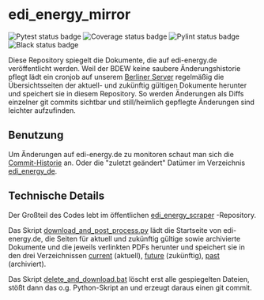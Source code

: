 # edi_energy_mirror
![Pytest status badge](https://github.com/Hochfrequenz/edi_energy_mirror/workflows/Unittests/badge.svg)
![Coverage status badge](https://github.com/Hochfrequenz/edi_energy_mirror/workflows/Coverage/badge.svg)
![Pylint status badge](https://github.com/Hochfrequenz/edi_energy_mirror/workflows/Linting/badge.svg)
![Black status badge](https://github.com/Hochfrequenz/edi_energy_mirror/workflows/Black%20Code%20Formatter/badge.svg)

Diese Repository spiegelt die Dokumente, die auf edi-energy.de veröffentlicht werden. Weil der BDEW keine saubere Änderungshistorie pflegt lädt ein cronjob auf unserem [Berliner Server](https://wiki.hochfrequenz.de/index.php/Berlin_Server) regelmäßig die Übersichtsseiten der aktuell- und zukünftig gültigen Dokumente herunter und speichert sie in diesem Repository. So werden Änderungen als Diffs einzelner git commits sichtbar und still/heimlich gepflegte Änderungen sind leichter aufzufinden. 

## Benutzung
Um Änderungen auf edi-energy.de zu monitoren schaut man sich die [Commit-Historie](https://github.com/Hochfrequenz/edi_energy_mirror/commits/master) an. Oder die "zuletzt geändert" Datümer im Verzeichnis [edi_energy_de](/edi_energy_de).

## Technische Details
Der Großteil des Codes lebt im öffentlichen [edi_energy_scraper](https://github.com/Hochfrequenz/edi_energy_scraper) -Repository.

Das Skript [download_and_post_process.py](/download_and_post_process.py) lädt die Startseite von edi-energy.de, die Seiten für aktuell und zukünftig gültige sowie archivierte Dokumente und die jeweils verlinkten PDFs herunter und speichert sie in den drei Verzeichnissen [current](/edi_energy_de/current) (aktuell), [future](/edi_energy_de/future) (zukünftig), [past](/edi_energy_de/past) (archiviert).

Das Skript [delete_and_download.bat](/delete_and_download.bat) löscht erst alle gespiegelten Dateien, stößt dann das o.g. Python-Skript an und erzeugt daraus einen git commit.
